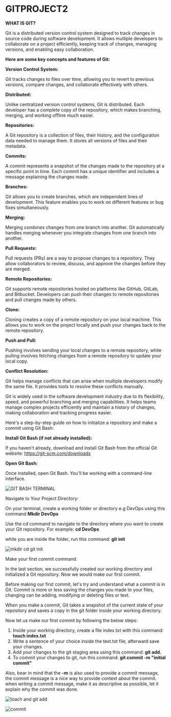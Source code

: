 # GITPROJECT2

**WHAT IS GIT?**

Git is a distributed version control system designed to track changes in source code during software development. It allows multiple developers to collaborate on a project efficiently, keeping track of changes, managing versions, and enabling easy collaboration.

**Here are some key concepts and features of Git:**

**Version Control System:**

Git tracks changes to files over time, allowing you to revert to previous versions, compare changes, and collaborate effectively with others.

**Distributed:**

Unlike centralized version control systems, Git is distributed. Each developer has a complete copy of the repository, which makes branching, merging, and working offline much easier.

**Repositories:**

A Git repository is a collection of files, their history, and the configuration data needed to manage them. It stores all versions of files and their metadata.

**Commits:**

A commit represents a snapshot of the changes made to the repository at a specific point in time. Each commit has a unique identifier and includes a message explaining the changes made.

**Branches:**

Git allows you to create branches, which are independent lines of development. This feature enables you to work on different features or bug fixes simultaneously.

**Merging:**

Merging combines changes from one branch into another. Git automatically handles merging whenever you integrate changes from one branch into another.

**Pull Requests:**

Pull requests (PRs) are a way to propose changes to a repository. They allow collaborators to review, discuss, and approve the changes before they are merged.

**Remote Repositories:**

Git supports remote repositories hosted on platforms like GitHub, GitLab, and Bitbucket. Developers can push their changes to remote repositories and pull changes made by others.

**Clone:**

Cloning creates a copy of a remote repository on your local machine. This allows you to work on the project locally and push your changes back to the remote repository.

**Push and Pull:**

Pushing involves sending your local changes to a remote repository, while pulling involves fetching changes from a remote repository to update your local copy.

**Conflict Resolution:**

Git helps manage conflicts that can arise when multiple developers modify the same file. It provides tools to resolve these conflicts manually.

Git is widely used in the software development industry due to its flexibility, speed, and powerful branching and merging capabilities. It helps teams manage complex projects efficiently and maintain a history of changes, making collaboration and tracking progress easier.

Here's a step-by-step guide on how to initialize a repository and make a commit using Git Bash:

**Install Git Bash (if not already installed):**

If you haven't already, download and install Git Bash from the official Git website: https://git-scm.com/downloads

**Open Git Bash:**

Once installed, open Git Bash. You'll be working with a command-line interface.


![GIT BASH TERMINAL](https://github.com/Ukdav/GITPROJECT2/assets/139593350/1aa14ee6-b97c-4223-ae14-a8aa03de4952)


Navigate to Your Project Directory:

On your terminal, create a working folder or directory e.g DevOps using this command **Mkdir DevOps**

Use the cd command to navigate to the directory where you want to create your Git repository. For example: **cd DevOps**

while you are inside the folder, run this command: **git init**

![mkdir   cd   git init](https://github.com/Ukdav/GITPROJECT2/assets/139593350/b74b837f-f31a-40d8-bd66-cbad10fb3581)

Make your first commit command.

In the last section, we successfully created our working directory and initialized a Git repository. Now we would make our first commit.

Before making our first commit, let's try and understand what a commit is in Git. Commit is more or less saving the changes you made to your files, changing can be adding, modifying or deleting files or text.

When you make a commit, Git takes a snapshot of the current state of your repository and saves a copy in the git folder inside your working directory.

Now let us make our first commit by following the below steps:

1. Inside your working directory, create a file index.txt with this command: **touch index.txt**
2. Write a sentence of your choice inside the text.txt file, afterward save your changes.
3. Add your changes to the git staging area using this command: **git add.**
4. To commit your changes to git, run this command: **git commit -m "initial commit"**

Also, bear in mind that the **-m** is also used to provide a commit message, the commit message is a nice way to provide context about the commit. when writing a commit message, make it as descriptive as possible, let it explain why the commit was done.

   ![toach and git add](https://github.com/Ukdav/GITPROJECT2/assets/139593350/ad8dab72-d075-47ff-8920-0bd0c8a42ade)

   ![commit](https://github.com/Ukdav/GITPROJECT2/assets/139593350/195464e7-b2bf-48a8-b1c0-83618ba19296)



















